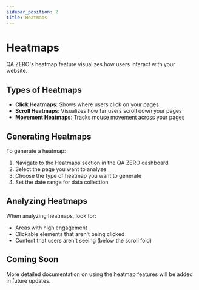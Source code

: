 ```yaml
---
sidebar_position: 2
title: Heatmaps
---
```


# Heatmaps

QA ZERO's heatmap feature visualizes how users interact with your website.

## Types of Heatmaps

- **Click Heatmaps**: Shows where users click on your pages
- **Scroll Heatmaps**: Visualizes how far users scroll down your pages
- **Movement Heatmaps**: Tracks mouse movement across your pages

## Generating Heatmaps

To generate a heatmap:

1. Navigate to the Heatmaps section in the QA ZERO dashboard
2. Select the page you want to analyze
3. Choose the type of heatmap you want to generate
4. Set the date range for data collection

## Analyzing Heatmaps

When analyzing heatmaps, look for:

- Areas with high engagement
- Clickable elements that aren't being clicked
- Content that users aren't seeing (below the scroll fold)

## Coming Soon

More detailed documentation on using the heatmap features will be added in future updates.
